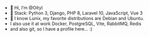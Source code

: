 - 👋 Hi, I’m @Oityl
- 👀 Stack: Python 3, Django, PHP 8, Laravel 10, JavaScript, Vue 3
- 💪 I know Lunix, my favorite distributions are Debian and Ubuntu.
- I also use it at work Docker, PostgreSQL, Vite, RabbitMQ, Redis
- and also git, so I have a profile here... :)

<!---
Oityl/Oityl is a ✨ special ✨ repository because its `README.md` (this file) appears on your GitHub profile.
You can click the Preview link to take a look at your changes.
--->
